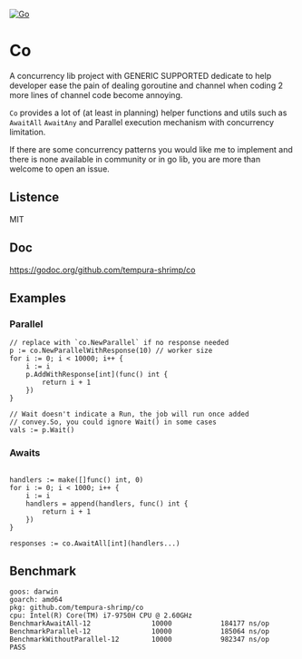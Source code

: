 [![Go](https://github.com/tempura-shrimp/co/actions/workflows/go.yml/badge.svg)](https://github.com/tempura-shrimp/co/actions/workflows/go.yml)

# Co

A concurrency lib project with GENERIC SUPPORTED dedicate to help developer ease the pain of dealing goroutine and channel when coding 2 more lines of channel code become annoying.

`Co` provides a lot of (at least in planning) helper functions and utils such as `AwaitAll` `AwaitAny` and Parallel execution mechanism with concurrency limitation.

If there are some concurrency patterns you would like me to implement and there is none available in community or in go lib, you are more than welcome to open an issue.

## Listence

MIT

## Doc

https://godoc.org/github.com/tempura-shrimp/co

## Examples

### Parallel

```golang
// replace with `co.NewParallel` if no response needed
p := co.NewParallelWithResponse(10) // worker size
for i := 0; i < 10000; i++ {
    i := i
    p.AddWithResponse[int](func() int {
        return i + 1
    })
}

// Wait doesn't indicate a Run, the job will run once added
// convey.So, you could ignore Wait() in some cases
vals := p.Wait()
```

### Awaits

```golang

handlers := make([]func() int, 0)
for i := 0; i < 1000; i++ {
    i := i
    handlers = append(handlers, func() int {
        return i + 1
    })
}

responses := co.AwaitAll[int](handlers...)
```

## Benchmark

```
goos: darwin
goarch: amd64
pkg: github.com/tempura-shrimp/co
cpu: Intel(R) Core(TM) i7-9750H CPU @ 2.60GHz
BenchmarkAwaitAll-12               10000            184177 ns/op
BenchmarkParallel-12               10000            185064 ns/op
BenchmarkWithoutParallel-12        10000            982347 ns/op
PASS
```
